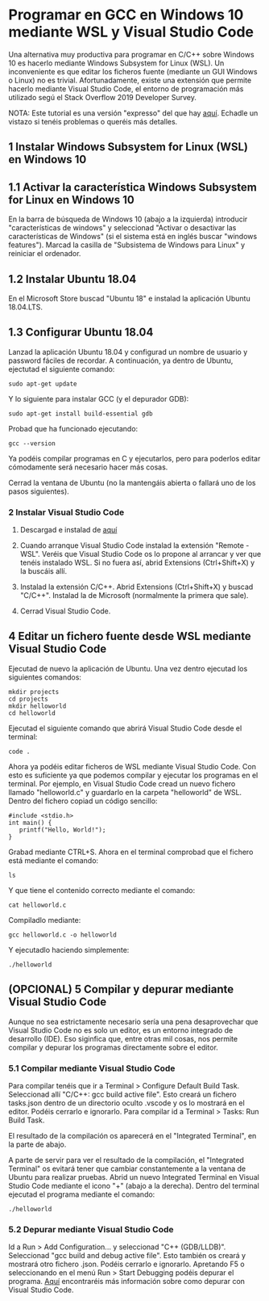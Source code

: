 # Programar en GCC en Windows 10 mediante WSL y Visual Studio Code

Una alternativa muy productiva para programar en C/C++ sobre Windows 10 es hacerlo mediante Windows Subsystem for Linux (WSL). Un inconveniente es que editar los ficheros fuente (mediante un GUI Windows o Linux) no es trivial. Afortunadamente, existe una extensión que permite hacerlo mediante Visual Studio Code, el entorno de programación más utilizado segú el Stack Overflow 2019 Developer Survey.

NOTA: Este tutorial es una versión "expresso" del que hay [aquí](https://code.visualstudio.com/docs/cpp/config-wsl). Echadle un vistazo si tenéis problemas o queréis más detalles.

## 1 Instalar Windows Subsystem for Linux (WSL) en Windows 10

## 1.1 Activar la característica Windows Subsystem for Linux en Windows 10

En la barra de búsqueda de Windows 10 (abajo a la izquierda) introducir "características de windows" y seleccionad "Activar o desactivar las características de Windows" (si el sistema está en inglés buscar "windows features"). Marcad la casilla de "Subsistema de Windows para Linux" y reiniciar el ordenador. 

## 1.2 Instalar Ubuntu 18.04

En el Microsoft Store buscad "Ubuntu 18" e instalad la aplicación Ubuntu 18.04.LTS. 

## 1.3 Configurar Ubuntu 18.04

Lanzad la aplicación Ubuntu 18.04 y configurad un nombre de usuario y password fáciles de recordar. A continuación, ya dentro de Ubuntu, ejectutad el siguiente comando:

	sudo apt-get update

Y lo siguiente para instalar GCC (y el depurador GDB):

	sudo apt-get install build-essential gdb

Probad que ha funcionado ejecutando:

	gcc --version

Ya podéis compilar programas en C y ejecutarlos, pero para poderlos editar cómodamente será necesario hacer más cosas.

Cerrad la ventana de Ubuntu (no la mantengáis abierta o fallará uno de los pasos siguientes).

### 2 Instalar Visual Studio Code 

1. Descargad e instalad de [aquí](https://code.visualstudio.com/)

2. Cuando arranque Visual Studio Code instalad la extensión "Remote - WSL". Veréis que Visual Studio Code os lo propone al arrancar y ver que tenéis instalado WSL. Si no fuera así, abrid Extensions (Ctrl+Shift+X) y la buscáis allí.

3. Instalad la extensión C/C++. Abrid Extensions (Ctrl+Shift+X) y buscad "C/C++". Instalad la de Microsoft (normalmente la primera que sale).

4. Cerrad Visual Studio Code.

## 4 Editar un fichero fuente desde WSL mediante Visual Studio Code 

Ejecutad de nuevo la aplicación de Ubuntu. Una vez dentro ejecutad los siguientes comandos:
	
	mkdir projects
	cd projects
	mkdir helloworld
	cd helloworld

Ejecutad el siguiente comando que abrirá Visual Studio Code desde el terminal:

	code .

Ahora ya podéis editar ficheros de WSL mediante Visual Studio Code. Con esto es suficiente ya que podemos compilar y ejecutar los programas en el terminal. Por ejemplo, en Visual Studio Code cread un nuevo fichero llamado "helloworld.c" y guardarlo en la carpeta "helloworld" de WSL. Dentro del fichero copiad un código sencillo:

	#include <stdio.h>
	int main() {
	   printf("Hello, World!");
	}

Grabad mediante CTRL+S. Ahora en el terminal comprobad que el fichero está mediante el comando:

	ls

Y que tiene el contenido correcto mediante el comando:

	cat helloworld.c

Compiladlo mediante:

	gcc helloworld.c -o helloworld

Y ejecutadlo haciendo simplemente:

	./helloworld

## (OPCIONAL) 5 Compilar y depurar mediante Visual Studio Code 

Aunque no sea estrictamente necesario sería una pena desaprovechar que Visual Studio Code no es solo un editor, es un entorno integrado de desarrollo (IDE). Eso siginfica que, entre otras mil cosas, nos permite compilar y depurar los programas directamente sobre el editor. 

### 5.1 Compilar mediante Visual Studio Code

Para compilar tenéis que ir a Terminal > Configure Default Build Task. Seleccionad allí "C/C++: gcc build active file". Esto creará un fichero tasks.json dentro de un directorio oculto .vscode y os lo mostrará en el editor. Podéis cerrarlo e ignorarlo. Para compilar id a Terminal > Tasks: Run Build Task.

El resultado de la compilación os aparecerá en el "Integrated Terminal", en la parte de abajo. 

A parte de servir para ver el resultado de la compilación, el "Integrated Terminal" os evitará tener que cambiar constantemente a la ventana de Ubuntu para realizar pruebas. Abrid un nuevo Integrated Terminal en Visual Studio Code mediante el icono "+" (abajo a la derecha). Dentro del terminal ejecutad el programa mediante el comando:
	
	./helloworld

### 5.2 Depurar mediante Visual Studio Code

Id a Run > Add Configuration... y seleccionad "C++ (GDB/LLDB)". Seleccionad "gcc build and debug active file". Esto también os creará y mostrará otro fichero .json. Podéis cerrarlo e ignorarlo. Apretando F5 o seleccionando en el menú Run > Start Debugging podéis depurar el programa. [Aquí](https://code.visualstudio.com/docs/cpp/config-wsl) encontraréis más información sobre como depurar con Visual Studio Code.






